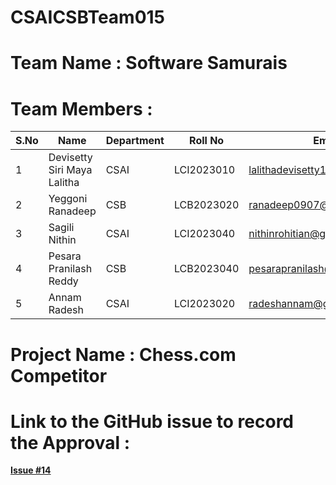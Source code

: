 # CSAICSBTeam015
# Team Name : Software Samurais
# Team Members : 
| S.No | Name                         | Department | Roll No         | Email                          | Username               |
|------|------------------------------|------------|-----------------|--------------------------------|------------------------|
| 1    | Devisetty Siri Maya Lalitha   | CSAI       | LCI2023010       | lalithadevisetty1410@gmail.com  | Siri-Maya-Lalitha-10   |
| 2    | Yeggoni Ranadeep              | CSB        | LCB2023020       | ranadeep0907@gmail.com         | ranadeep27             |
| 3    | Sagili Nithin                 | CSAI       | LCI2023040       | nithinrohitian@gmail.com       | nithincod              |
| 4    | Pesara Pranilash Reddy        | CSB        | LCB2023040       | pesarapranilash@gmail.com      | Pranilash              |
| 5    | Annam Radesh                  | CSAI       | LCI2023020       | radeshannam@gmail.com          | Radesh07               |

# Project Name : Chess.com Competitor

# Link to the GitHub issue to record the Approval :
 **[Issue #14](https://github.com/IIITLucknowSWEngg/Assignment/issues/14)**

